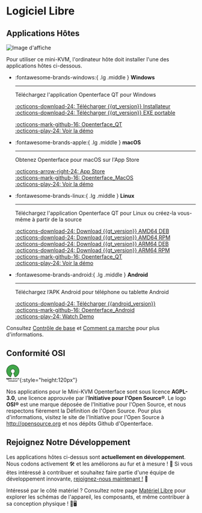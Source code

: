 # Logiciel Libre

## Applications Hôtes

<div class="container">
    <img src="/images/product/win_qt_app.jpg" alt="Image d'affiche" class="poster-image-shadow">
</div>

Pour utiliser ce mini-KVM, l'ordinateur hôte doit installer l'une des applications hôtes ci-dessous.

<div class="grid cards" markdown>

-   :fontawesome-brands-windows:{ .lg .middle } __Windows__

    ---

    Téléchargez l'application Openterface QT pour Windows

    [:octicons-download-24: Télécharger {{qt_version}} Installateur](https://github.com/TechxArtisanStudio/Openterface_QT/releases/download/{{qt_version}}/openterfaceQT.windows.amd64.installer.exe)  <br>
    [:octicons-download-24: Télécharger {{qt_version}} EXE portable](https://github.com/TechxArtisanStudio/Openterface_QT/releases/download/{{qt_version}}/openterfaceQT-portable.exe)  <br>

    [:octicons-mark-github-16: Openterface_QT](https://github.com/TechxArtisanStudio/Openterface_QT)  <br>
    [:octicons-play-24: Voir la démo](https://youtu.be/ERzpGtRvP2o?si=e9k402f0nxsD8o2j)

-   :fontawesome-brands-apple:{ .lg .middle } __macOS__

    ---

    Obtenez Openterface pour macOS sur l'App Store

    [:octicons-arrow-right-24: App Store](http://appstore.com/mac/openterface) <br>
    [:octicons-mark-github-16: Openterface_MacOS](https://github.com/TechxArtisanStudio/Openterface_MacOS)  <br>
    [:octicons-play-24: Voir la démo](https://youtu.be/m7OpUem0zqY?si=tclfl0Jl77tmE6_e)

-   :fontawesome-brands-linux:{ .lg .middle } __Linux__

    ---

    Téléchargez l'application Openterface QT pour Linux ou créez-la vous-même à partir de la source

    [:octicons-download-24: Download {{qt_version}} AMD64 DEB](https://github.com/TechxArtisanStudio/Openterface_QT/releases/download/{{qt_version}}/openterfaceQT.linux.amd64.deb)  <br>
    [:octicons-download-24: Download {{qt_version}} AMD64 RPM](https://github.com/TechxArtisanStudio/Openterface_QT/releases/download/{{qt_version}}/openterfaceQT.linux.amd64.rpm)  <br>
    [:octicons-download-24: Download {{qt_version}} ARM64 DEB](https://github.com/TechxArtisanStudio/Openterface_QT/releases/download/{{qt_version}}/openterfaceQT.linux.arm64.deb)  <br>
    [:octicons-download-24: Download {{qt_version}} ARM64 RPM](https://github.com/TechxArtisanStudio/Openterface_QT/releases/download/{{qt_version}}/openterfaceQT.linux.arm64.rpm)  <br>
    [:octicons-mark-github-16: Openterface_QT](https://github.com/TechxArtisanStudio/Openterface_QT)  <br>
    [:octicons-play-24: Voir la démo](https://youtu.be/_ScpI6TC0Pk?si=FSg7A2zmST8QbFec)

-   :fontawesome-brands-android:{ .lg .middle } __Android__

    ---


    Téléchargez l’APK Android pour téléphone ou tablette Android

    [:octicons-download-24: Télécharger {{android_version}}](https://github.com/TechxArtisanStudio/Openterface_Android/releases/download/{{android_version}}/OpenterfaceAndroid.apk)  <br>
    [:octicons-mark-github-16: Openterface_Android](https://github.com/TechxArtisanStudio/Openterface_Android)  <br>
    [:octicons-play-24: Watch Demo](https://x.com/TechxArtisan/status/1825460088922071398)

</div>

Consultez [Contrôle de base](/basic) et [Comment ça marche](/how-it-works) pour plus d'informations.

## Conformité OSI

![Initiative pour l'Open Source®](images/trademark/open-source-initiative.svg){:style="height:120px"}

Nos applications pour le Mini-KVM Openterface sont sous licence **AGPL-3.0**, une licence approuvée par l'**Initiative pour l'Open Source®**. Le logo **OSI®** est une marque déposée de l'Initiative pour l'Open Source, et nous respectons fièrement la Définition de l'Open Source. Pour plus d'informations, visitez le site de l'Initiative pour l'Open Source à http://opensource.org et nos dépôts Github d'Openterface.

## Rejoignez Notre Développement

Les applications hôtes ci-dessus sont **actuellement en développement**. Nous codons activement 🛠️ et les améliorons au fur et à mesure ! 💪 Si vous êtes intéressé à contribuer et souhaitez faire partie d'une équipe de développement innovante, [rejoignez-nous maintenant !](mailto:info@techxartisan.com) 🚀

Intéressé par le côté matériel ? Consultez notre page [Matériel Libre](/open-hardware) pour explorer les schémas de l'appareil, les composants, et même contribuer à sa conception physique ! 🔧🖥️